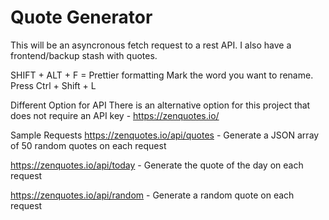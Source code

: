 # Quote Generator
This will be an asyncronous fetch request to a rest API. 
I also have a frontend/backup stash with quotes.

SHIFT + ALT + F = Prettier formatting
Mark the word you want to rename. Press Ctrl + Shift + L

Different Option for API
There is an alternative option for this project that does not require an API key - https://zenquotes.io/

Sample Requests
https://zenquotes.io/api/quotes - Generate a JSON array of 50 random quotes on each request
 
https://zenquotes.io/api/today - Generate the quote of the day on each request
 
https://zenquotes.io/api/random - Generate a random quote on each request